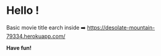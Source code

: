 # Hello !

Basic movie title earch inside ➡️ https://desolate-mountain-79334.herokuapp.com/

**Have fun!**
